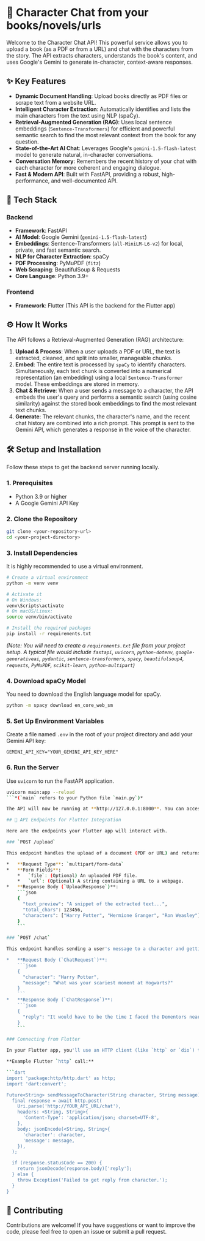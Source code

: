 
# 📖 Character Chat from your books/novels/urls

Welcome to the Character Chat API! This powerful  service allows you to upload a book (as a PDF or from a URL) and chat with the characters from the story. The API extracts characters, understands the book's content, and uses Google's Gemini to generate in-character, context-aware responses.



## ✨ Key Features

*   **Dynamic Document Handling**: Upload books directly as PDF files or scrape text from a website URL.
*   **Intelligent Character Extraction**: Automatically identifies and lists the main characters from the text using NLP (spaCy).
*   **Retrieval-Augmented Generation (RAG)**: Uses local sentence embeddings (`Sentence-Transformers`) for efficient and powerful semantic search to find the most relevant context from the book for any question.
*   **State-of-the-Art AI Chat**: Leverages Google's `gemini-1.5-flash-latest` model to generate natural, in-character conversations.
*   **Conversation Memory**: Remembers the recent history of your chat with each character for more coherent and engaging dialogue.
*   **Fast & Modern API**: Built with FastAPI, providing a robust, high-performance, and well-documented API.

## 🚀 Tech Stack

### Backend
*   **Framework**: FastAPI
*   **AI Model**: Google Gemini (`gemini-1.5-flash-latest`)
*   **Embeddings**: Sentence-Transformers (`all-MiniLM-L6-v2`) for local, private, and fast semantic search.
*   **NLP for Character Extraction**: spaCy
*   **PDF Processing**: PyMuPDF (`fitz`)
*   **Web Scraping**: BeautifulSoup & Requests
*   **Core Language**: Python 3.9+

### Frontend
*   **Framework**: Flutter (This API is the backend for the Flutter app)

## ⚙️ How It Works

The API follows a Retrieval-Augmented Generation (RAG) architecture:

1.  **Upload & Process**: When a user uploads a PDF or URL, the text is extracted, cleaned, and split into smaller, manageable chunks.
2.  **Embed**: The entire text is processed by `spaCy` to identify characters. Simultaneously, each text chunk is converted into a numerical representation (an embedding) using a local `Sentence-Transformer` model. These embeddings are stored in memory.
3.  **Chat & Retrieve**: When a user sends a message to a character, the API embeds the user's query and performs a semantic search (using cosine similarity) against the stored book embeddings to find the most relevant text chunks.
4.  **Generate**: The relevant chunks, the character's name, and the recent chat history are combined into a rich prompt. This prompt is sent to the Gemini API, which generates a response in the voice of the character.

  <!-- You can create and host a simple diagram if you want -->

## 🛠️ Setup and Installation

Follow these steps to get the backend server running locally.

### 1. Prerequisites

*   Python 3.9 or higher
*   A Google Gemini API Key

### 2. Clone the Repository

```bash
git clone <your-repository-url>
cd <your-project-directory>
```

### 3. Install Dependencies

It is highly recommended to use a virtual environment.

```bash
# Create a virtual environment
python -m venv venv

# Activate it
# On Windows:
venv\Scripts\activate
# On macOS/Linux:
source venv/bin/activate

# Install the required packages
pip install -r requirements.txt
```
*(Note: You will need to create a `requirements.txt` file from your project setup. A typical file would include `fastapi`, `uvicorn`, `python-dotenv`, `google-generativeai`, `pydantic`, `sentence-transformers`, `spacy`, `beautifulsoup4`, `requests`, `PyMuPDF`, `scikit-learn`, `python-multipart`)*

### 4. Download spaCy Model

You need to download the English language model for spaCy.

```bash
python -m spacy download en_core_web_sm
```

### 5. Set Up Environment Variables

Create a file named `.env` in the root of your project directory and add your Gemini API key:

```
GEMINI_API_KEY="YOUR_GEMINI_API_KEY_HERE"
```

### 6. Run the Server

Use `uvicorn` to run the FastAPI application.

```bash
uvicorn main:app --reload
```*(`main` refers to your Python file `main.py`)*

The API will now be running at **http://127.0.0.1:8000**. You can access the interactive API documentation at **http://127.0.0.1:8000/docs**.

## 🔌 API Endpoints for Flutter Integration

Here are the endpoints your Flutter app will interact with.

### `POST /upload`

This endpoint handles the upload of a document (PDF or URL) and returns the initial data.

*   **Request Type**: `multipart/form-data`
*   **Form Fields**:
    *   `file`: (Optional) An uploaded PDF file.
    *   `url`: (Optional) A string containing a URL to a webpage.
*   **Response Body (`UploadResponse`)**:
    ```json
    {
      "text_preview": "A snippet of the extracted text...",
      "total_chars": 123456,
      "characters": ["Harry Potter", "Hermione Granger", "Ron Weasley"]
    }
    ```

### `POST /chat`

This endpoint handles sending a user's message to a character and getting a reply.

*   **Request Body (`ChatRequest`)**:
    ```json
    {
      "character": "Harry Potter",
      "message": "What was your scariest moment at Hogwarts?"
    }
    ```
*   **Response Body (`ChatResponse`)**:
    ```json
    {
      "reply": "It would have to be the time I faced the Dementors near the Black Lake. I felt a coldness I'd never known..."
    }
    ```

### Connecting from Flutter

In your Flutter app, you'll use an HTTP client (like `http` or `dio`) to make POST requests to your local server's IP address (e.g., `http://192.168.1.10:8000`) or the deployed server URL.

**Example Flutter `http` call:**

```dart
import 'package:http/http.dart' as http;
import 'dart:convert';

Future<String> sendMessageToCharacter(String character, String message) async {
  final response = await http.post(
    Uri.parse('http://YOUR_API_URL/chat'),
    headers: <String, String>{
      'Content-Type': 'application/json; charset=UTF-8',
    },
    body: jsonEncode(<String, String>{
      'character': character,
      'message': message,
    }),
  );

  if (response.statusCode == 200) {
    return jsonDecode(response.body)['reply'];
  } else {
    throw Exception('Failed to get reply from character.');
  }
}
```

## 🤝 Contributing

Contributions are welcome! If you have suggestions or want to improve the code, please feel free to open an issue or submit a pull request.
